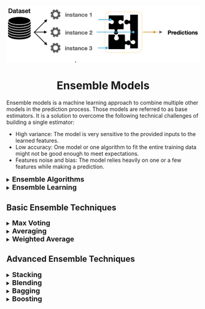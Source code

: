 <div align="center">
<img src="data/ensemble.png" width="1000">

Ensemble Models
=============================
</div>

Ensemble models is a machine learning approach to combine multiple other models
in the prediction process. Those models are referred to as base estimators. It
is a solution to overcome the following technical challenges of building a
single estimator:

- High variance: The model is very sensitive to the provided inputs to the
  learned features.
- Low accuracy: One model or one algorithm to fit the entire training data might
  not be good enough to meet expectations.
- Features noise and bias: The model relies heavily on one or a few features
  while making a prediction.

<details>
<summary><b style="font-size:18px">Ensemble Algorithms</b></summary>

A single algorithm may not make the perfect prediction for a given dataset.
Machine learning algorithms have their limitations and producing a model with
high accuracy is challenging. 

If we build and combine multiple models, the overall accuracy could get boosted.
The combination can be implemented by aggregating the output from each model
with two objectives: reducing the model error and maintaining its
generalization. 

The way to implement such aggregation can be achieved using some techniques.
Some textbooks refer to such architecture as **meta-algorithms**.

<div align="center">
  <img src="data/ensemble_algorithms.png" width="600">
  <p>Diversifying the model predictions using multiple algorithms.</p>
</div>
</details>

<details>
<summary><b style="font-size:18px">Ensemble Learning</b></summary>

Ensemble learning is a combination of several machine learning models in one
problem. These models are known as **weak learners**. The intuition is that when
you combine several weak learners, they can become **strong learners**.

Each weak learner is fitted on the training set and provides predictions
obtained. The final prediction result is computed by combining the results from
all the weak learners.

One important aspect to mention is those weak learners can have different ways
of mapping the features with variant decision boundaries.

<div align="center">
  <img src="data/ensemble_learning.png" width="600">
  <p>Aggregated predictions using multiple weak learners of the same algorithm.</p>
</div>

</details>

## Basic Ensemble Techniques

<details>
<summary><b style="font-size:18px">Max Voting</b></summary>

The max voting method is generally used for classification problems. In this
technique, multiple models are used to make predictions for each data point. The
predictions by each model are considered as a `vote`. The predictions which we
get from the majority of the models are used as the final prediction.

For example, when you asked 5 of your colleagues to rate your movie (out of 5);
we’ll assume three of them rated it as 4 while two of them gave it a 5. Since
the majority gave a rating of 4, the final rating will be taken as 4. You can
consider this as taking the mode of all the predictions. The result of max
voting would be something like this:

| Colleague 1 | Colleague 2 | Colleague 3 | Colleague 4 | Colleague 5 | Final Rating |
|:-----------:|:-----------:|:-----------:|:-----------:|:-----------:|:------------:|
|      5      |      4      |      5      |      4      |      4      |    **4**     |
 
</details>

<details>
<summary><b style="font-size:18px">Averaging</b></summary>

In this method, we take an average of predictions from all the models and use it
to make the final prediction. Averaging can be used for making predictions in
regression problems or while calculating probabilities for classification
problems.

For example, the averaging method would take the average of all the values.
i.e. (5+4+5+4+4)/5 = 4.4

| Colleague 1 | Colleague 2 | Colleague 3 | Colleague 4 | Colleague 5 | Final Rating |
|:-----------:|:-----------:|:-----------:|:-----------:|:-----------:|:------------:|
|      5      |      4      |      5      |      4      |      4      |   **4.4**    |

</details>

<details>
<summary><b style="font-size:18px">Weighted Average</b></summary>

All models are assigned different weights defining the importance of each model
for prediction. For instance, if two of your colleagues are critics, while
others have no prior experience in this field, then the answers by these two
friends are given more importance as compared to the other people.

The result is calculated as [(5*0.23) + (4*0.23) + (5*0.18) + (
4*0.18) + (4*0.18)] = 4.41:

|        | Colleague 1 | Colleague 2 | Colleague 3 | Colleague 4 | Colleague 5 | Final Rating |
|:-------|:-----------:|:-----------:|:-----------:|:-----------:|:-----------:|:------------:|
| weight |    0.23     |    0.23     |    0.18     |    0.18     |    0.18     |              |
| rating |      5      |      4      |      5      |      4      |      4      |   **4.41**   |

</details>

## Advanced Ensemble Techniques

<details>
<summary><b style="font-size:18px">Stacking</b></summary>

Stacking is a learning technique that uses predictions from multiple models (for
example decision tree, knn or svm) to build a new model. This model is used for
making predictions on the test set.

<details>
<summary>Below is a step-wise explanation for a simple stacked ensemble</summary>

| Step                                                                                                                                                              |                                      | 
|:------------------------------------------------------------------------------------------------------------------------------------------------------------------|:-------------------------------------|
| 1. The train set is split into 10 parts                                                                                                                           | ![Step 1](data/stacking_step_01.png) |
| 2. A base model (suppose a decision tree) is fitted on 9 parts and predictions <br> are made for the 10th part. This is done for each part of the train set.      | ![Step 2](data/stacking_step_02.png) |
| 3. The base model (in this case, decision tree) is then fitted on the whole train dataset. <br> 4. Using this model, predictions are made on the test set.        | ![Step 3](data/stacking_step_03.png) |
| 5. Steps 2 to 4 are repeated for another base model (say knn) resulting in another <br> set of predictions for the train set and test set.                        | ![Step 5](data/stacking_step_05.png) |
| 6. The predictions from the train set are used as features to build a new model. <br> 7. This model is used to make final predictions on the test prediction set. | ![Step 6](data/stacking_step_06.png) |

</details>
</details>

<details>
<summary><b style="font-size:18px">Blending</b></summary>

Blending follows the same approach as **stacking** but uses only a holdout (
validation) set from the train set to make predictions. In other words, unlike
stacking, the predictions are made on the holdout set only. The holdout set and
the predictions are used to build a model which is run on the test set.

<details>
<summary>Here is a detailed explanation of the blending process:</summary>

| Step                                                                                                                                                                     |                                      | 
|:-------------------------------------------------------------------------------------------------------------------------------------------------------------------------|:-------------------------------------|
| 1. The train set is split into training and validation sets.                                                                                                             | ![Step 1](data/blending_step_01.png) |
| 2. Model(s) are fitted on the training set. <br> 3. The predictions are made on the validation set and the test set.                                                     | ![Step 2](data/blending_step_03.png) |
| 4. The validation set and its predictions are used as features to build a new model. <br> 5. This model is used to make final predictions on the test and meta-features. |                                      |

</details>
</details>

<details>
<summary><b style="font-size:18px">Bagging</b></summary>

The idea behind bagging is combining the results of multiple models (for
instance, all decision trees) to get a generalized result. Here’s a question: If
you create all the models on the same set of data and combine it, will it be
useful? There is a high chance that these models will give the same result since
they are getting the same input. So how can we solve this problem? One of the
techniques is bootstrapping.

**Bootstrapping** is a sampling technique in which we create subsets of
observations from the original dataset, with replacement. The size of the
subsets is the same as the size of the original set.

<div align="center">
  <img src="data/bootstrapping.png" width="400">
  <p>Boostrapping</p>
</div>

**Bagging** (or Bootstrap Aggregating) technique uses these subsets (bags) to
get a fair idea of the distribution (complete set). The size of subsets created
for bagging may be less than the original set.

1. Multiple subsets are created from the original dataset, selecting
   observations with replacement.
2. A base model (weak model) is created on each of these subsets.
3. The models run in parallel and are independent of each other.
4. The final predictions are determined by combining the predictions from all
   the models.

<div align="center">
  <img src="data/bagging.png" width="400">
  <p>Bagging</p>
</div>

</details>

<details>
<summary><b style="font-size:18px">Boosting</b></summary>

Before we go further, here’s another question for you: If a data point is
incorrectly predicted by the first model, and then the next (probably all
models), will combining the predictions provide better results? Such situations
are taken care of by boosting.

**Boosting** is a sequential process, where each subsequent model attempts to
correct the errors of the previous model. The succeeding models are dependent on
the previous model. 

> Thus, the boosting algorithm combines a number of weak learners to form a
> strong learner. The individual models would not perform well on the entire
> dataset, but they work well for some part of the dataset. Thus, each model
> actually boosts the performance of the ensemble.

<details>
<summary>Let’s understand the way boosting works in the below steps:</summary>

| Step                                                                                                                                                                                                                                                                                                                                                                                         |                                      | 
|:---------------------------------------------------------------------------------------------------------------------------------------------------------------------------------------------------------------------------------------------------------------------------------------------------------------------------------------------------------------------------------------------|:-------------------------------------|
| 1. A subset is created from the original dataset. <br> 2. Initially, all data points are given equal weights. <br> 3. A base model is created on this subset. <br> 4. This model is used to make predictions on the whole dataset                                                                                                                                                            | ![Step 4](data/boosting_step_04.png) |
| 5. Errors are calculated using the actual values and predicted values. <br> 6. The observations which are incorrectly predicted, are given higher weights. <br> (Here, the three misclassified blue-plus points will be given higher weights) <br> 7. Another model is created and predictions are made on the dataset <br> (This model tries to correct the errors from the previous model) | ![Step 7](data/boosting_step_07.png) |
| 8. Similarly, multiple models are created, each correcting the errors of the previous model. <br> 9. The final model (strong learner) is the weighted mean of all the models (weak learners).                                                                                                                                                                                                | ![Step 9](data/boosting_step_09.png) |

</details>
</details>

